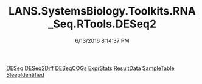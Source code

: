 ﻿---
title: LANS.SystemsBiology.Toolkits.RNA_Seq.RTools.DESeq2
date: 6/13/2016 8:14:37 PM
---

[DESeq](T-LANS.SystemsBiology.Toolkits.RNA_Seq.RTools.DESeq2.DESeq.html)
[DESeq2Diff](T-LANS.SystemsBiology.Toolkits.RNA_Seq.RTools.DESeq2.DESeq2Diff.html)
[DESeqCOGs](T-LANS.SystemsBiology.Toolkits.RNA_Seq.RTools.DESeq2.DESeqCOGs.html)
[ExprStats](T-LANS.SystemsBiology.Toolkits.RNA_Seq.RTools.DESeq2.ExprStats.html)
[ResultData](T-LANS.SystemsBiology.Toolkits.RNA_Seq.RTools.DESeq2.ResultData.html)
[SampleTable](T-LANS.SystemsBiology.Toolkits.RNA_Seq.RTools.DESeq2.SampleTable.html)
[SleepIdentified](T-LANS.SystemsBiology.Toolkits.RNA_Seq.RTools.DESeq2.SleepIdentified.html)
